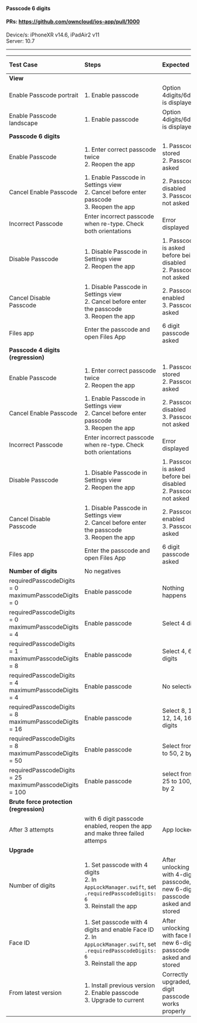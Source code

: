 #### Passcode 6 digits

#### PRs: https://github.com/owncloud/ios-app/pull/1000

Device/s: iPhoneXR v14.6, iPadAir2 v11 <br>
Server: 10.7



---

 
| Test Case | Steps | Expected | Result | Related Comment | 
| :-------- | :---- | :------- | :----: | :-------------: | 
|**View**||||||
| Enable Passcode portrait | 1. Enable passcode | Option 4digits/6digits is displayed| P m14 t13  | FIXED: crash in iPad
| Enable Passcode landscape | 1. Enable passcode | Option 4digits/6digits is displayed| P m14 t13| FIXED: crash in iPad | 
|**Passcode 6 digits**||||||
| Enable Passcode | 1. Enter correct passcode twice<br>2. Reopen the app | 1. Passcode stored<br>2. Passcode asked | P m14 |  | 
| Cancel Enable Passcode | 1. Enable Passcode in Settings view<br>2. Cancel before enter passcode<br>3. Reopen the app | 2. Passcode disabled<br>3. Passcode not asked | P m14 | | |
| Incorrect Passcode | Enter incorrect passcode when re-type. Check both orientations | Error displayed | P m14 |  | 
| Disable Passcode | 1. Disable Passcode in Settings view<br>2. Reopen the app | 1. Passcode is asked before being disabled<br>2. Passcode not asked | P m14  | | |
| Cancel Disable Passcode | 1. Disable Passcode in Settings view<br>2. Cancel before enter the passcode<br>3. Reopen the app | 2. Passcode enabled<br>3. Passcode asked | P m14 | | |
| Files app | Enter the passcode and open Files App | 6 digit passcode asked | P m14 | | |
|**Passcode 4 digits (regression)**||||||
| Enable Passcode | 1. Enter correct passcode twice<br>2. Reopen the app | 1. Passcode stored<br>2. Passcode asked | P m14  |  | 
| Cancel Enable Passcode | 1. Enable Passcode in Settings view<br>2. Cancel before enter passcode<br>3. Reopen the app | 2. Passcode disabled<br>3. Passcode not asked | P m14| | |
| Incorrect Passcode | Enter incorrect passcode when re-type. Check both orientations | Error displayed | P m14|  | 
| Disable Passcode | 1. Disable Passcode in Settings view<br>2. Reopen the app | 1. Passcode is asked before being disabled<br>2. Passcode not asked | P m14 | | |
| Cancel Disable Passcode | 1. Disable Passcode in Settings view<br>2. Cancel before enter the passcode<br>3. Reopen the app | 2. Passcode enabled<br>3. Passcode asked | P m14 | | |
| Files app | Enter the passcode and open Files App | 6 digit passcode asked | P m14 | | |
|**Number of digits**| No negatives|||||
| requiredPasscodeDigits = 0<br>maximumPasscodeDigits = 0 | Enable passcode | Nothing happens |F m14 | Crash | Makes no sense | |
| requiredPasscodeDigits = 0<br>maximumPasscodeDigits = 4 | Enable passcode | Select 4 digits| P m14 |  | | |
| requiredPasscodeDigits = 1<br>maximumPasscodeDigits = 8 | Enable passcode | Select 4, 6 ,8 digits | P m14 |  | | |
| requiredPasscodeDigits = 4<br>maximumPasscodeDigits = 4 | Enable passcode | No selection | P m14 | | |
| requiredPasscodeDigits = 8<br>maximumPasscodeDigits = 16 | Enable passcode | Select 8, 10, 12, 14, 16 digits | P m14 | | |
| requiredPasscodeDigits = 8<br>maximumPasscodeDigits = 50 | Enable passcode | Select from 8 to 50, 2 by 2 | P m14 | | |
| requiredPasscodeDigits = 25<br>maximumPasscodeDigits = 100 | Enable passcode | select from 25 to 100, 2 by 2 | P m14 | | |
|**Brute force protection (regression)**||||||
| After 3 attempts | with 6 digit passcode enabled, reopen the app and make three failed attemps | App locked | P m14 | | |
|**Upgrade**||||||
| Number of digits| 1. Set passcode with 4 digits<br>2. In `AppLockManager.swift`, set `.requiredPasscodeDigits: 6`<br>3. Reinstall the app| After unlocking with 4-digit passcode, a new 6-digit passcode is asked and stored| P m14 | | |
| Face ID| 1. Set passcode with 4 digits and enable Face ID<br>2. In `AppLockManager.swift`, set `.requiredPasscodeDigits: 6`<br>3. Reinstall the app| After unlocking with face ID, a new 6-digit passcode is asked and stored| P m14 | | |
| From latest version | 1. Install previous version<br>2. Enable passcode<br>3. Upgrade to current | Correctly upgraded, 4 digit passcode works properly| P m14 | | |